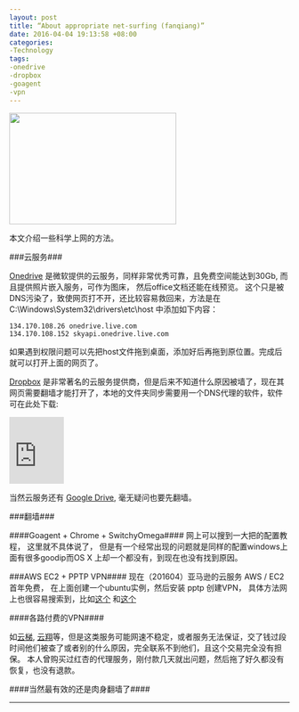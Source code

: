 ```yaml
---
layout: post
title: “About appropriate net-surfing (fanqiang)”
date: 2016-04-04 19:13:58 +08:00
categories:
-Technology
tags:
-onedrive
-dropbox
-goagent
-vpn
---
```

<img src="https://rtkcmq.dm2302.livefilestore.com/y3mWZD0RndlIDIPAFiBkGJGjnUqMJ4COLEDAjjjRW3yF0g_yz12DkKKM0LCYbLndUw7SGwuaJ8KM7jSqAPzGxS4Q6UfySsiXGyIBmf1FseB5Vmb373slbOwwdnkn9K8X5VhR56coPi_mZ4n0Cc-PJrhFwnCBn8NKWkRx0VCYPMyFXE?width=300&height=200&cropmode=none" width="300" height="200" />


本文介绍一些科学上网的方法。

###云服务###

[Onedrive](https://www.onedrive.live.com) 是微软提供的云服务，同样非常优秀可靠，且免费空间能达到30Gb, 而且提供照片嵌入服务，可作为图床， 然后office文档还能在线预览。 这个只是被DNS污染了，致使网页打不开，还比较容易救回来，方法是在 C:\Windows\System32\drivers\etc\host 中添加如下内容：

	134.170.108.26 onedrive.live.com
	134.170.108.152 skyapi.onedrive.live.com

如果遇到权限问题可以先把host文件拖到桌面，添加好后再拖到原位置。完成后就可以打开上面的网页了。

[Dropbox](https://www.dropbox.com) 是非常著名的云服务提供商，但是后来不知道什么原因被墙了，现在其网页需要翻墙才能打开了，本地的文件夹同步需要用一个DNS代理的软件，软件可在此处下载:

<iframe src="https://onedrive.live.com/embed?cid=0769DCB84E94551A&resid=769DCB84E94551A%2169073&authkey=AKKNH5bF18joexc" width="98" height="120" frameborder="0" scrolling="no"></iframe>

当然云服务还有 [Google Drive]([https://www.google.com/drive/](https://www.google.com/drive/)), 毫无疑问也要先翻墙。

###翻墙###

####Goagent + Chrome + SwitchyOmega####
网上可以搜到一大把的配置教程， 这里就不具体说了， 但是有一个经常出现的问题就是同样的配置windows上面有很多goodip而OS X 上却一个都没有，到现在也没有找到原因。

###AWS EC2 + PPTP VPN####
现在（201604）亚马逊的云服务 AWS / EC2 首年免费， 在上面创建一个ubuntu实例，然后安装 pptp 创建VPN， 具体方法网上也很容易搜索到，比如[这个]([http://blog.banban.me/blog/2014/06/09/li-yong-awsmian-fei-zhang-hu-da-jian-vpn/](http://blog.banban.me/blog/2014/06/09/li-yong-awsmian-fei-zhang-hu-da-jian-vpn/)) 和[这个]([http://zhao.jinhai.de/post/1810.html](http://zhao.jinhai.de/post/1810.html))

####各路付费的VPN####

如[云梯](), [云翔]()等，但是这类服务可能网速不稳定，或者服务无法保证，交了钱过段时间他们被查了或者别的什么原因，完全联系不到他们，且这个交易完全没有担保。 本人曾购买过红杏的代理服务，刚付款几天就出问题，然后拖了好久都没有恢复，也没有退款。

####当然最有效的还是肉身翻墙了####

---
